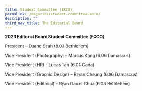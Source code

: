 ```yaml
---
title: Student Committee (EXCO)
permalink: /magazine/student-committee-exco/
description: ""
third_nav_title: The Editorial Board
---
```

**2023 Editorial Board Student Committee (EXCO)**

President – Duane Seah (6.03 Bethlehem)

Vice President (Photography) – Marcus Kang (6.06 Damascus)

Vice President (HR) – Lucas Tan (6.04 Cana)

Vice President (Graphic Design) – Bryan Cheung (6.06 Damascus)

Vice President (Editorial) – Ryan Daniel Chua (6.03 Bethlehem)